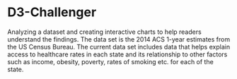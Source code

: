# D3-Challenger
Analyzing a dataset and creating interactive charts to help readers understand the findings. The data set is the 2014 ACS 1-year estimates from the US Census Bureau. The current data set includes data that helps explain access to healthcare rates in each state and its relationship to other factors such as income, obesity, poverty, rates of smoking etc. for each of the state.
